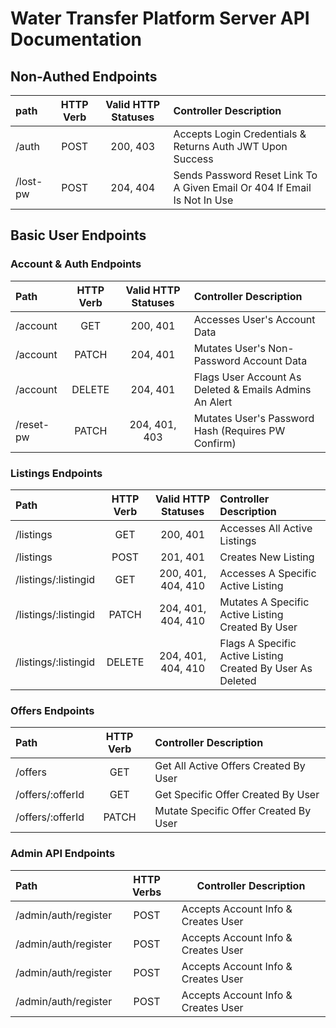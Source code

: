 # Water Transfer Platform Server API Documentation

## Non-Authed Endpoints 
| **path** | **HTTP Verb** | **Valid HTTP Statuses** |                       **Controller Description**                         |
| :------- | :-----------: | :---------------------: | :----------------------------------------------------------------------- |
| /auth    |     POST      |        200, 403         | Accepts Login Credentials & Returns Auth JWT Upon Success                |
| /lost-pw |     POST      |        204, 404         | Sends Password Reset Link To A Given Email Or 404 If Email Is Not In Use |


## Basic User Endpoints
###  Account & Auth Endpoints
| **Path**  | **HTTP Verb** | **Valid HTTP Statuses** |               **Controller Description**               |
| :-------- | :-----------: | :---------------------: | :----------------------------------------------------- |
| /account  |     GET       |        200, 401         | Accesses User's Account Data                           |
| /account  |     PATCH     |        204, 401         | Mutates User's Non-Password Account Data               |
| /account  |     DELETE    |        204, 401         | Flags User Account As Deleted & Emails Admins An Alert |
| /reset-pw |     PATCH     |      204, 401, 403      | Mutates User's Password Hash (Requires PW Confirm)     |

### Listings Endpoints
|            **Path**           | **HTTP Verb** | **Valid HTTP Statuses** |                   **Controller Description**                   |
| :---------------------------- | :-----------: | :---------------------: | :------------------------------------------------------------- |
| /listings                     |     GET       |        200, 401         | Accesses All Active Listings                                   |
| /listings                     |     POST      |        201, 401         | Creates New Listing                                            |
| /listings/:listingid          |     GET       |    200, 401, 404, 410   | Accesses A Specific Active Listing                             |
| /listings/:listingid          |     PATCH     |    204, 401, 404, 410   | Mutates A Specific Active Listing Created By User          |
| /listings/:listingid          |     DELETE    |    204, 401, 404, 410   | Flags A Specific Active Listing Created By User As Deleted |

### Offers Endpoints
|      **Path**    | **HTTP Verb** |         **Controller Description**           |
| :--------------- | :-----------: | :------------------------------------------- |
| /offers          |     GET       | Get All Active Offers Created By User        |
| /offers/:offerId |     GET       | Get Specific Offer Created By User           |
| /offers/:offerId |     PATCH     | Mutate Specific Offer Created By User        |


<!-- | /listings/:listingid/offers          |     GET       | Gets All Offers On A Listing "Owned" By The User                  |
| /listings/:listingid/offers          |     POST      | Creates An Offer On A Listing *NOT* "Owned" By The User           |
| /listings/:id/offers/:offerid |     GET       | Gets A Specific Offer "Owned" By The User                         |
| /listings/:id/offers/:offerid |     POST      | Mutates A Specific Offer "Owned" By The User                      | -->


### Admin API Endpoints
|    **Path**           | **HTTP Verbs** |               **Controller Description**                  |
| :-------------------- | :------------: | --------------------------------------------------------- |
| /admin/auth/register  |      POST      | Accepts Account Info & Creates User                       |
| /admin/auth/register  |      POST      | Accepts Account Info & Creates User                       |
| /admin/auth/register  |      POST      | Accepts Account Info & Creates User                       |
| /admin/auth/register  |      POST      | Accepts Account Info & Creates User                       |
